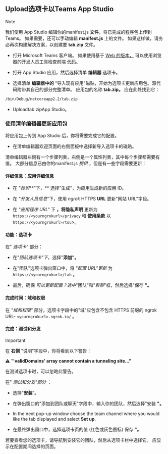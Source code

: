 ## <a name="upload-your-tab-to-teams-with-app-studio"></a>Upload选项卡以Teams App Studio

>[!NOTE]
> 我们使用 App Studio 编辑你的manifest.js **文件**，将已完成的程序包上传到Teams。 如果需要，还可以手动编辑 **manifest.js** 上的文件。 如果这样做，请务必再次构建解决方案，以创建要 **tab.zip** 文件。

- 打开 Microsoft Teams 客户端。 如果使用基于 [Web 的版本，](https://teams.microsoft.com) 可以使用浏览器的开发人员工具检查前端 [代码](~/tabs/how-to/developer-tools.md)。

- 打开 App Studio 应用，然后选择清单 **编辑器** 选项卡。

- 选择清单 **编辑器中的** "导入现有应用"磁贴，开始为选项卡更新应用包。源代码附带其自己的部分完整清单。 应用包的名称 **tab.zip。** 应在此处找到它：

```bash
/bin/Debug/netcoreapp2.2/tab.zip
```

- Uploadtab.zipApp  Studio。

### <a name="update-your-app-package-with-manifest-editor"></a>使用清单编辑器更新应用包

将应用包上传到 App Studio 后，你将需要完成它的配置。

- 在清单编辑器欢迎页面的右侧面板中选择新导入选项卡的磁贴。

清单编辑器左侧有一个步骤列表，右侧是一个属性列表，其中每个步骤都需要有值。 大部分信息已由你的manifest.js *提供* ，但是有一些字段需要更新：

#### <a name="details-app-details"></a>详细信息：应用详细信息

- 在 *"标识***"下，** 选择"生成"，为应用生成新的应用 ID。

- 在 *"开发人员信息*"下，使用 *ngrok* HTTPS **URL** 更新"网站 URL"字段。

- 在 *"应用程序 URL"* 下 **，将隐私声明** 更新为 `https://<yourngrokurl>/privacy` 和 **使用条款** 以 `https://<yourngrokurl>/tou`>。

#### <a name="capabilities-tabs"></a>功能：选项卡

在" *选项卡"* 部分：

- 在"*团队选项卡"下*，选择"**添加"。**

- 在"团队"选项卡弹出窗口中，将 *"配置 URL"更新* 为 `https://<yourngrokurl>/tab` 。

- 最后，确保 *可以更新配置？选中*"团队"和"*群聊*"框，然后选择"保存 **"。**

#### <a name="finish-domains-and-permissions"></a>完成时间：域和权限

在 *"域和权限"* 部分，选项卡字段中的"域"应包含不包含 HTTPS 前缀的 ngrok URL- `<yourngrokurl>.ngrok.io/` 。

#### <a name="finish-test-and-distribute"></a>完成：测试和分发

>[!IMPORTANT]
>在 **右侧** "说明"字段中，你将看到以下警告：
>
>&#9888; "**'validDomains' array cannot contain a tunneling site..."**
>
>在测试选项卡时，可以忽略此警告。

在" *测试和分发"部分* ：

- 选择“**安装**”。

- 在弹出窗口的"添加到团队或聊天"字段中，输入你的团队，然后选择"安装 **"。**

- In the next pop-up window choose the team channel where you would like the tab displayed and select **Set up**.

- 在最终弹出窗口中，选择选项卡页的值 (红色或灰色图标) 保存 **"。**

若要查看您的选项卡，请导航到安装它的团队，然后从选项卡栏中选择它。 应显示在配置期间选择的页面。
